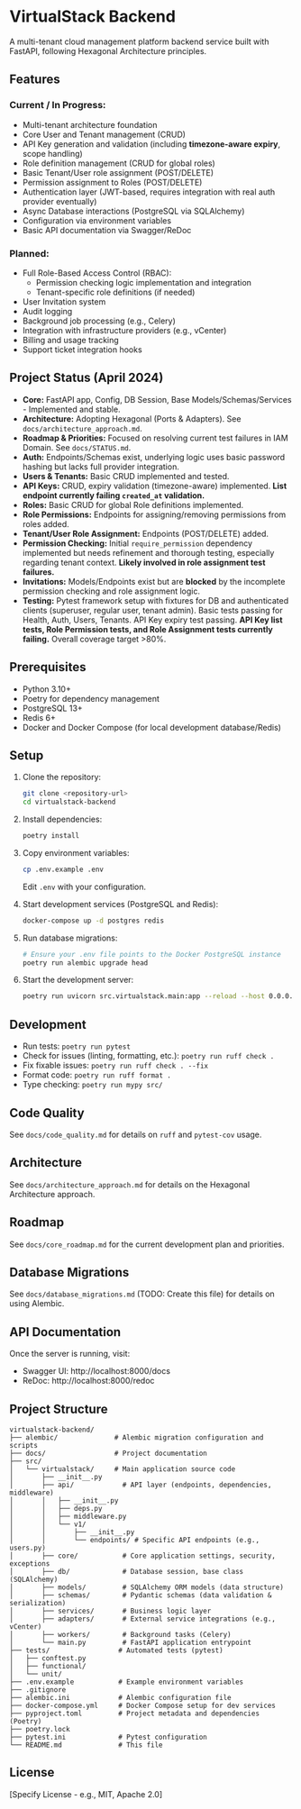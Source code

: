 # VirtualStack Backend

A multi-tenant cloud management platform backend service built with FastAPI, following Hexagonal Architecture principles.

## Features

### Current / In Progress:

- Multi-tenant architecture foundation
- Core User and Tenant management (CRUD)
- API Key generation and validation (including **timezone-aware expiry**, scope handling)
- Role definition management (CRUD for global roles)
- Basic Tenant/User role assignment (POST/DELETE)
- Permission assignment to Roles (POST/DELETE)
- Authentication layer (JWT-based, requires integration with real auth provider eventually)
- Async Database interactions (PostgreSQL via SQLAlchemy)
- Configuration via environment variables
- Basic API documentation via Swagger/ReDoc

### Planned:

- Full Role-Based Access Control (RBAC):
    - Permission checking logic implementation and integration
    - Tenant-specific role definitions (if needed)
- User Invitation system
- Audit logging
- Background job processing (e.g., Celery)
- Integration with infrastructure providers (e.g., vCenter)
- Billing and usage tracking
- Support ticket integration hooks

## Project Status (April 2024)

- **Core:** FastAPI app, Config, DB Session, Base Models/Schemas/Services - Implemented and stable.
- **Architecture:** Adopting Hexagonal (Ports & Adapters). See `docs/architecture_approach.md`.
- **Roadmap & Priorities:** Focused on resolving current test failures in IAM Domain. See `docs/STATUS.md`.
- **Auth:** Endpoints/Schemas exist, underlying logic uses basic password hashing but lacks full provider integration.
- **Users & Tenants:** Basic CRUD implemented and tested.
- **API Keys:** CRUD, expiry validation (timezone-aware) implemented. **List endpoint currently failing `created_at` validation.**
- **Roles:** Basic CRUD for global Role definitions implemented.
- **Role Permissions:** Endpoints for assigning/removing permissions from roles added.
- **Tenant/User Role Assignment:** Endpoints (POST/DELETE) added.
- **Permission Checking:** Initial `require_permission` dependency implemented but needs refinement and thorough testing, especially regarding tenant context. **Likely involved in role assignment test failures.**
- **Invitations:** Models/Endpoints exist but are **blocked** by the incomplete permission checking and role assignment logic.
- **Testing:** Pytest framework setup with fixtures for DB and authenticated clients (superuser, regular user, tenant admin). Basic tests passing for Health, Auth, Users, Tenants. API Key expiry test passing. **API Key list tests, Role Permission tests, and Role Assignment tests currently failing.** Overall coverage target >80%.

## Prerequisites

- Python 3.10+
- Poetry for dependency management
- PostgreSQL 13+
- Redis 6+
- Docker and Docker Compose (for local development database/Redis)

## Setup

1. Clone the repository:
   ```bash
   git clone <repository-url>
   cd virtualstack-backend
   ```

2. Install dependencies:
   ```bash
   poetry install
   ```

3. Copy environment variables:
   ```bash
   cp .env.example .env
   ```
   Edit `.env` with your configuration.

4. Start development services (PostgreSQL and Redis):
   ```bash
   docker-compose up -d postgres redis
   ```

5. Run database migrations:
   ```bash
   # Ensure your .env file points to the Docker PostgreSQL instance
   poetry run alembic upgrade head
   ```

6. Start the development server:
   ```bash
   poetry run uvicorn src.virtualstack.main:app --reload --host 0.0.0.0 --port 8000
   ```

## Development

- Run tests: `poetry run pytest`
- Check for issues (linting, formatting, etc.): `poetry run ruff check .`
- Fix fixable issues: `poetry run ruff check . --fix`
- Format code: `poetry run ruff format .`
- Type checking: `poetry run mypy src/`

## Code Quality

See `docs/code_quality.md` for details on `ruff` and `pytest-cov` usage.

## Architecture

See `docs/architecture_approach.md` for details on the Hexagonal Architecture approach.

## Roadmap

See `docs/core_roadmap.md` for the current development plan and priorities.

## Database Migrations

See `docs/database_migrations.md` (TODO: Create this file) for details on using Alembic.

## API Documentation

Once the server is running, visit:
- Swagger UI: http://localhost:8000/docs
- ReDoc: http://localhost:8000/redoc

## Project Structure

```
virtualstack-backend/
├── alembic/              # Alembic migration configuration and scripts
├── docs/                 # Project documentation
├── src/
│   └── virtualstack/     # Main application source code
│       ├── __init__.py
│       ├── api/            # API layer (endpoints, dependencies, middleware)
│       │   ├── __init__.py
│       │   ├── deps.py
│       │   ├── middleware.py
│       │   └── v1/
│       │       ├── __init__.py
│       │       └── endpoints/ # Specific API endpoints (e.g., users.py)
│       ├── core/           # Core application settings, security, exceptions
│       ├── db/             # Database session, base class (SQLAlchemy)
│       ├── models/         # SQLAlchemy ORM models (data structure)
│       ├── schemas/        # Pydantic schemas (data validation & serialization)
│       ├── services/       # Business logic layer
│       ├── adapters/       # External service integrations (e.g., vCenter)
│       ├── workers/        # Background tasks (Celery)
│       └── main.py         # FastAPI application entrypoint
├── tests/                 # Automated tests (pytest)
│   ├── conftest.py
│   ├── functional/
│   └── unit/
├── .env.example           # Example environment variables
├── .gitignore
├── alembic.ini            # Alembic configuration file
├── docker-compose.yml     # Docker Compose setup for dev services
├── pyproject.toml         # Project metadata and dependencies (Poetry)
├── poetry.lock
├── pytest.ini             # Pytest configuration
└── README.md              # This file
```

## License

[Specify License - e.g., MIT, Apache 2.0]
